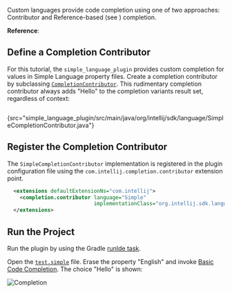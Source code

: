 [//]: # (title: 9. Completion Contributor)

<!-- Copyright 2000-2021 JetBrains s.r.o. and other contributors. Use of this source code is governed by the Apache 2.0 license that can be found in the LICENSE file. -->

Custom languages provide code completion using one of two approaches: Contributor and Reference-based (see [](reference_contributor.md)) completion.

**Reference**: [](code_completion.md)

## Define a Completion Contributor
For this tutorial, the `simple_language_plugin` provides custom completion for values in Simple Language property files.
Create a completion contributor by subclassing [`CompletionContributor`](upsource:///platform/analysis-api/src/com/intellij/codeInsight/completion/CompletionContributor.java).
This rudimentary completion contributor always adds "Hello" to the completion variants result set, regardless of context:

```java
```
{src="simple_language_plugin/src/main/java/org/intellij/sdk/language/SimpleCompletionContributor.java"}

## Register the Completion Contributor
The `SimpleCompletionContributor` implementation is registered in the plugin configuration file using the `com.intellij.completion.contributor` extension point.

```xml
  <extensions defaultExtensionNs="com.intellij">
    <completion.contributor language="Simple"
                            implementationClass="org.intellij.sdk.language.SimpleCompletionContributor"/>
  </extensions>
```

## Run the Project
Run the plugin by using the Gradle [runIde task](gradle_prerequisites.md#running-a-simple-gradle-based-intellij-platform-plugin).

Open the [`test.simple`](lexer_and_parser_definition.md#run-the-project) file.
Erase the property "English" and invoke [Basic Code Completion](https://www.jetbrains.com/help/idea/auto-completing-code.html#invoke-basic-completion).
The choice "Hello" is shown:

![Completion](completion.png)
